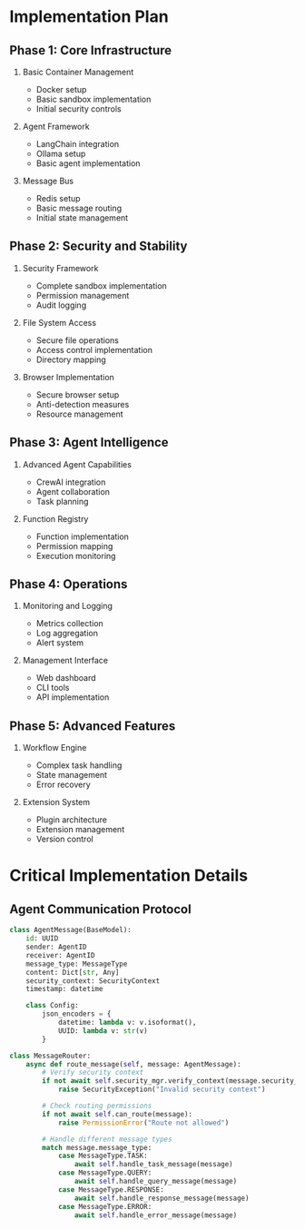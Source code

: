 # Implementation Plan

## Phase 1: Core Infrastructure

1. Basic Container Management

   - Docker setup
   - Basic sandbox implementation
   - Initial security controls

2. Agent Framework

   - LangChain integration
   - Ollama setup
   - Basic agent implementation

3. Message Bus
   - Redis setup
   - Basic message routing
   - Initial state management

## Phase 2: Security and Stability

1. Security Framework

   - Complete sandbox implementation
   - Permission management
   - Audit logging

2. File System Access

   - Secure file operations
   - Access control implementation
   - Directory mapping

3. Browser Implementation
   - Secure browser setup
   - Anti-detection measures
   - Resource management

## Phase 3: Agent Intelligence

1. Advanced Agent Capabilities

   - CrewAI integration
   - Agent collaboration
   - Task planning

2. Function Registry
   - Function implementation
   - Permission mapping
   - Execution monitoring

## Phase 4: Operations

1. Monitoring and Logging

   - Metrics collection
   - Log aggregation
   - Alert system

2. Management Interface
   - Web dashboard
   - CLI tools
   - API implementation

## Phase 5: Advanced Features

1. Workflow Engine

   - Complex task handling
   - State management
   - Error recovery

2. Extension System
   - Plugin architecture
   - Extension management
   - Version control

# Critical Implementation Details

## Agent Communication Protocol

```python
class AgentMessage(BaseModel):
    id: UUID
    sender: AgentID
    receiver: AgentID
    message_type: MessageType
    content: Dict[str, Any]
    security_context: SecurityContext
    timestamp: datetime

    class Config:
        json_encoders = {
            datetime: lambda v: v.isoformat(),
            UUID: lambda v: str(v)
        }

class MessageRouter:
    async def route_message(self, message: AgentMessage):
        # Verify security context
        if not await self.security_mgr.verify_context(message.security_context):
            raise SecurityException("Invalid security context")

        # Check routing permissions
        if not await self.can_route(message):
            raise PermissionError("Route not allowed")

        # Handle different message types
        match message.message_type:
            case MessageType.TASK:
                await self.handle_task_message(message)
            case MessageType.QUERY:
                await self.handle_query_message(message)
            case MessageType.RESPONSE:
                await self.handle_response_message(message)
            case MessageType.ERROR:
                await self.handle_error_message(message)
```
